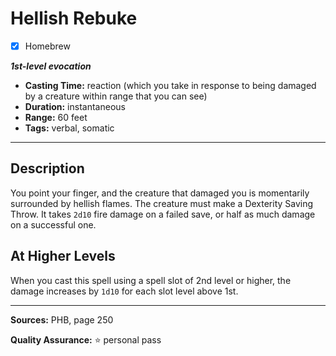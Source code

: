 # Hellish Rebuke
- [x] Homebrew

***1st-level evocation***
- **Casting Time:** reaction (which you take in response to being damaged by a creature within range that you can see)
- **Duration:** instantaneous
- **Range:** 60 feet
- **Tags:** verbal, somatic

---

## Description
You point your finger, and the creature that damaged you is momentarily surrounded by hellish flames.
The creature must make a Dexterity Saving Throw.
It takes `2d10` fire damage on a failed save, or half as much damage on a successful one.

## At Higher Levels
When you cast this spell using a spell slot of 2nd level or higher, the damage increases by `1d10` for each slot level above 1st.

---

**Sources:** PHB, page 250

**Quality Assurance:** :star: personal pass
